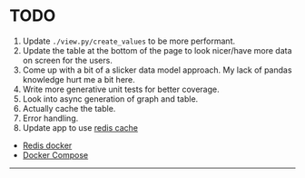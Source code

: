 # TODO

1. Update `./view.py/create_values` to be more performant.
2. Update the table at the bottom of the page to look nicer/have more data on screen for the users.
3. Come up with a bit of a slicker data model approach. My lack of pandas knowledge hurt me a bit here.
4. Write more generative unit tests for better coverage.
5. Look into async generation of graph and table.
6. Actually cache the table.
7. Error handling.
8. Update app to use [redis cache][0]
  - [Redis docker][1]
  - [Docker Compose][2]
  
-----
[0]: https://dash.plot.ly/performance
[1]: https://hub.docker.com/r/bitnami/redis/
[2]: https://docs.docker.com/compose/
